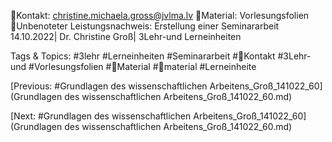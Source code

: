 Kontakt: christine.michaela.gross@jvlma.lv
Material: Vorlesungsfolien
Unbenoteter Leistungsnachweis: Erstellung einer 
Seminararbeit
14.10.2022| Dr. Christine Groß| 3Lehr-und Lerneinheiten

   Tags & Topics:
   #3lehr
   #Lerneinheiten
   #Seminararbeit
   #Kontakt
   #3Lehr-und
   #Vorlesungsfolien
   #Material
   #material
   #Lerneinheite

[Previous: #Grundlagen des wissenschaftlichen Arbeitens_Groß_141022_60](Grundlagen des wissenschaftlichen Arbeitens_Groß_141022_60.md)

[Next: #Grundlagen des wissenschaftlichen Arbeitens_Groß_141022_60](Grundlagen des wissenschaftlichen Arbeitens_Groß_141022_60.md)